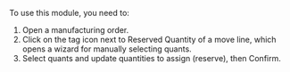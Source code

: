 To use this module, you need to:

1.  Open a manufacturing order.
2.  Click on the tag icon next to Reserved Quantity of a move line,
    which opens a wizard for manually selecting quants.
3.  Select quants and update quantities to assign (reserve), then
    Confirm.
